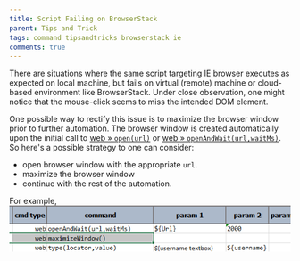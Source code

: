 ```yaml
---
title: Script Failing on BrowserStack
parent: Tips and Trick
tags: command tipsandtricks browserstack ie
comments: true
---
```


There are situations where the same script targeting IE browser executes as expected on local machine, but fails on 
virtual (remote) machine or cloud-based environment like BrowserStack. Under close observation, one might notice that 
the mouse-click seems to miss the intended DOM element.  

One possible way to rectify this issue is to maximize the browser window prior to further automation.  The browser 
window is created automatically upon the initial call to [web &raquo; `open(url)`](../commands/web/open(url)) or
[web &raquo; `openAndWait(url,waitMs)`](../commands/web/openAndWait(url,waitMs)).  So here's a possible strategy to one
can consider:

- open browser window with the appropriate `url`.
- maximize the browser window
- continue with the rest of the automation.

For example,<br/>
![](image/ScriptFailingonBrowserStack_01.png)
